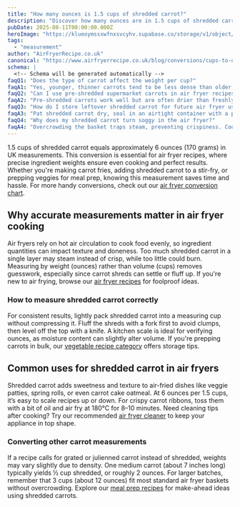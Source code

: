 ```yaml
---
title: "How many ounces is 1.5 cups of shredded carrot?"
description: "Discover how many ounces are in 1.5 cups of shredded carrot for perfect air fryer recipes. Get accurate UK conversions now!"
pubDate: 2025-08-11T00:00:00.000Z
heroImage: "https://klueoymssxwfnxsvcyhv.supabase.co/storage/v1/object/public/Shmucket/how-many-ounces-is-1-5-cups-shredded-carrot.webp"
tags:
  - "measurement"
author: "AirFryerRecipe.co.uk"
canonical: "https://www.airfryerrecipe.co.uk/blog/conversions/cups-to-ounces/how-many-ounces-is-1-5-cups-shredded-carrot"
schema: |
  <!-- Schema will be generated automatically -->
faqQ1: "Does the type of carrot affect the weight per cup?"
faqA1: "Yes, younger, thinner carrots tend to be less dense than older, thicker ones, so they may weigh slightly less per cup when shredded. However, the difference is minimal—usually within 0.5 ounces for 1.5 cups. Always measure by weight for baking recipes where precision matters."
faqQ2: "Can I use pre-shredded supermarket carrots in air fryer recipes?"
faqA2: "Pre-shredded carrots work well but are often drier than freshly shredded ones, which can affect texture. For crisper results, lightly spray them with oil before air frying. Check the packaging weight to confirm ounces, as pre-shredded volumes may vary."
faqQ3: "How do I store leftover shredded carrot for future air fryer use?"
faqA3: "Pat shredded carrot dry, seal in an airtight container with a paper towel, and refrigerate for up to 3 days. For longer storage, freeze in 6-ounce (1.5-cup) portions—perfect for grabbing exactly what you need for recipes."
faqQ4: "Why does my shredded carrot turn soggy in the air fryer?"
faqA4: "Overcrowding the basket traps steam, preventing crispiness. Cook in batches if needed, and ensure carrots are thoroughly dried before air frying. A higher temperature (190–200°C) can also help evaporate excess moisture quickly."
---
```

<p>1.5 cups of shredded carrot equals approximately 6 ounces (170 grams) in UK measurements. This conversion is essential for air fryer recipes, where precise ingredient weights ensure even cooking and perfect results. Whether you're making carrot fries, adding shredded carrot to a stir-fry, or prepping veggies for meal prep, knowing this measurement saves time and hassle. For more handy conversions, check out our <a href=https://www.airfryerrecipe.co.uk/air-fryer-conversion-chart>air fryer conversion chart</a>.</p>  

<h2>Why accurate measurements matter in air fryer cooking</h2>  
<p>Air fryers rely on hot air circulation to cook food evenly, so ingredient quantities can impact texture and doneness. Too much shredded carrot in a single layer may steam instead of crisp, while too little could burn. Measuring by weight (ounces) rather than volume (cups) removes guesswork, especially since carrot shreds can settle or fluff up. If you're new to air frying, browse our <a href=https://www.airfryerrecipe.co.uk/recipes>air fryer recipes</a> for foolproof ideas.</p>  

<h3>How to measure shredded carrot correctly</h3>  
<p>For consistent results, lightly pack shredded carrot into a measuring cup without compressing it. Fluff the shreds with a fork first to avoid clumps, then level off the top with a knife. A kitchen scale is ideal for verifying ounces, as moisture content can slightly alter volume. If you're prepping carrots in bulk, our <a href=https://www.airfryerrecipe.co.uk/recipe-category/vegetables>vegetable recipe category</a> offers storage tips.</p>  

<h2>Common uses for shredded carrot in air fryers</h2>  
<p>Shredded carrot adds sweetness and texture to air-fried dishes like veggie patties, spring rolls, or even carrot cake oatmeal. At 6 ounces per 1.5 cups, it’s easy to scale recipes up or down. For crispy carrot ribbons, toss them with a bit of oil and air fry at 180°C for 8–10 minutes. Need cleaning tips after cooking? Try our recommended <a href=https://www.airfryerrecipe.co.uk/air-fryer-cleaner>air fryer cleaner</a> to keep your appliance in top shape.</p>  

<h3>Converting other carrot measurements</h3>  
<p>If a recipe calls for grated or julienned carrot instead of shredded, weights may vary slightly due to density. One medium carrot (about 7 inches long) typically yields ½ cup shredded, or roughly 2 ounces. For larger batches, remember that 3 cups (about 12 ounces) fit most standard air fryer baskets without overcrowding. Explore our <a href=https://www.airfryerrecipe.co.uk/recipe-category/meal-prep>meal prep recipes</a> for make-ahead ideas using shredded carrots.</p>
